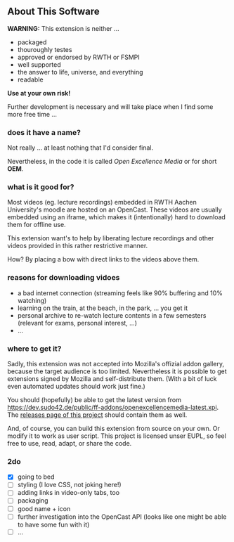About This Software
-------------------

**WARNING:** This extension is neither …
  - packaged
  - thouroughly testes
  - approved or endorsed by RWTH or FSMPI
  - well supported
  - the answer to life, universe, and everything
  - readable

**Use at your own risk!**

Further development is necessary and will take place when I find some more free time …

### does it have a name?

Not really … at least nothing that I'd consider final.

Nevertheless, in the code it is called _Open Excellence Media_  or for short **OEM**.


### what is it good for?


Most videos (eg. lecture recordings) embedded in RWTH Aachen University's moodle are hosted on an OpenCast.
These videos are usually embedded using an iframe, which makes it (intentionally) hard to download them for offline use.

This extension want's to help by liberating lecture recordings and other videos provided in this rather restrictive manner.

How?
By placing a bow with direct links to the videos above them.

### reasons for downloading vidoes
  - a bad internet connection (streaming feels like 90% buffering and 10% watching)
  - learning on the train, at the beach, in the park, … you get it
  - personal archive to re-watch lecture contents in a few semesters (relevant for exams, personal interest, …)
  - …

### where to get it?
Sadly, this extension was not accepted into Mozilla's offizial addon gallery, because the target audience is too limited.
Nevertheless it is possible to get extensions signed by Mozilla and self-distribute them.
(With a bit of luck even automated updates should work just fine.)

You should (hopefully) be able to get the latest version from <https://dev.sudo42.de/public/ff-addons/openexcellencemedia-latest.xpi>.
The [releases page of this project](https://git.fsmpi.rwth-aachen.de/moodleOpenCastDownloads/ff-ext/-/releases) should contain them as well.

And, of course, you can build this extension from source on your own.
Or modify it to work as user script.
This project is licensed unser EUPL, so feel free to use, read, adapt, or share the code.

### 2do
  - [X] going to bed
  - [ ] styling (I love CSS, not joking here!)
  - [ ] adding links in video-only tabs, too
  - [ ] packaging
  - [ ] good name + icon
  - [ ] further investigation into the OpenCast API (looks like one might be able to have some fun with it)
  - [ ] …
